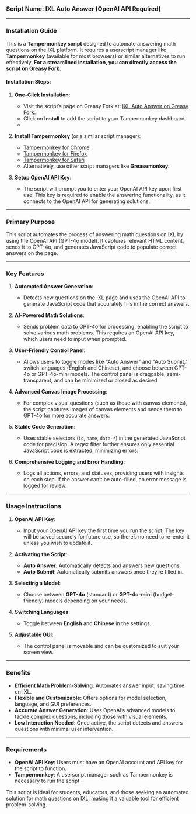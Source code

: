 ### Script Name: IXL Auto Answer (OpenAI API Required)

---

### **Installation Guide**

This is a **Tampermonkey script** designed to automate answering math questions on the IXL platform. It requires a userscript manager like **Tampermonkey** (available for most browsers) or similar alternatives to run effectively. **For a streamlined installation, you can directly access the script on [Greasy Fork](https://greasyfork.org/zh-CN/scripts/517259-ixl-auto-answer-openai-api-requid).**

#### **Installation Steps**:
1. **One-Click Installation**:
   - Visit the script’s page on Greasy Fork at: [IXL Auto Answer on Greasy Fork](https://greasyfork.org/zh-CN/scripts/517259-ixl-auto-answer-openai-api-requid).
   - Click on **Install** to add the script to your Tampermonkey dashboard.
   - 
2. **Install Tampermonkey** (or a similar script manager):
   - [Tampermonkey for Chrome](https://chrome.google.com/webstore/detail/dhdgffkkebhmkfjojejmpbldmpobfkfo)
   - [Tampermonkey for Firefox](https://addons.mozilla.org/en-US/firefox/addon/tampermonkey/)
   - [Tampermonkey for Safari](https://apps.apple.com/app/apple-store/id1482490089)
   - Alternatively, use other script managers like **Greasemonkey**.

3. **Setup OpenAI API Key**:
   - The script will prompt you to enter your OpenAI API key upon first use. This key is required to enable the answering functionality, as it connects to the OpenAI API for generating solutions.

---

### **Primary Purpose**
This script automates the process of answering math questions on IXL by using the OpenAI API (GPT-4o model). It captures relevant HTML content, sends it to GPT-4o, and generates JavaScript code to populate correct answers on the page.

---

### **Key Features**

1. **Automated Answer Generation**:
   - Detects new questions on the IXL page and uses the OpenAI API to generate JavaScript code that accurately fills in the correct answers.

2. **AI-Powered Math Solutions**:
   - Sends problem data to GPT-4o for processing, enabling the script to solve various math problems. This requires an OpenAI API key, which users need to input when prompted.

3. **User-Friendly Control Panel**:
   - Allows users to toggle modes like "Auto Answer" and "Auto Submit," switch languages (English and Chinese), and choose between GPT-4o or GPT-4o-mini models. The control panel is draggable, semi-transparent, and can be minimized or closed as desired.

4. **Advanced Canvas Image Processing**:
   - For complex visual questions (such as those with canvas elements), the script captures images of canvas elements and sends them to GPT-4o for more accurate answers.

5. **Stable Code Generation**:
   - Uses stable selectors (`id`, `name`, `data-*`) in the generated JavaScript code for precision. A regex filter further ensures only essential JavaScript code is extracted, minimizing errors.

6. **Comprehensive Logging and Error Handling**:
   - Logs all actions, errors, and statuses, providing users with insights on each step. If the answer can’t be auto-filled, an error message is logged for review.

---

### **Usage Instructions**

1. **OpenAI API Key**:
   - Input your OpenAI API key the first time you run the script. The key will be saved securely for future use, so there’s no need to re-enter it unless you wish to update it.

2. **Activating the Script**:
   - **Auto Answer**: Automatically detects and answers new questions.
   - **Auto Submit**: Automatically submits answers once they’re filled in.

3. **Selecting a Model**:
   - Choose between **GPT-4o** (standard) or **GPT-4o-mini** (budget-friendly) models depending on your needs.

4. **Switching Languages**:
   - Toggle between **English** and **Chinese** in the settings.

5. **Adjustable GUI**:
   - The control panel is movable and can be customized to suit your screen view.

---

### **Benefits**

- **Efficient Math Problem-Solving**: Automates answer input, saving time on IXL.
- **Flexible and Customizable**: Offers options for model selection, language, and GUI preferences.
- **Accurate Answer Generation**: Uses OpenAI’s advanced models to tackle complex questions, including those with visual elements.
- **Low Interaction Needed**: Once active, the script detects and answers questions with minimal user intervention.

---

### **Requirements**

- **OpenAI API Key**: Users must have an OpenAI account and API key for the script to function.
- **Tampermonkey**: A userscript manager such as Tampermonkey is necessary to run the script.

This script is ideal for students, educators, and those seeking an automated solution for math questions on IXL, making it a valuable tool for efficient problem-solving.
